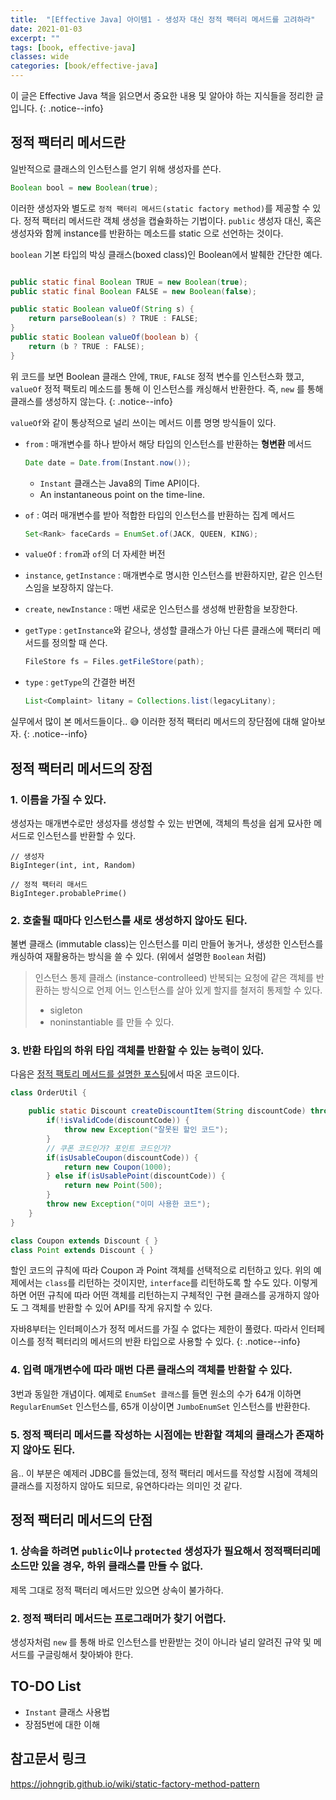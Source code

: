 ```yaml
---
title:  "[Effective Java] 아이템1 - 생성자 대신 정적 팩터리 메서드를 고려하라"
date: 2021-01-03
excerpt: ""
tags: [book, effective-java]
classes: wide
categories: [book/effective-java]
---
```


이 글은 Effective Java 책을 읽으면서 중요한 내용 및 알아야 하는 지식들을 정리한 글입니다.
{: .notice--info}

## 정적 팩터리 메서드란

일반적으로 클래스의 인스턴스를 얻기 위해 생성자를 쓴다.
``` java
Boolean bool = new Boolean(true);
```
이러한 생성자와 별도로 `정적 팩터리 메서드(static factory method)`를 제공할 수 있다. 정적 팩터리 메서드란 객체 생성을 캡슐화하는 기법이다. `public` 생성자 대신, 혹은 생성자와 함께 instance를 반환하는 메소드를 static 으로 선언하는 것이다.

`boolean` 기본 타입의 박싱 클래스(boxed class)인 Boolean에서 발췌한 간단한 예다.
```java

public static final Boolean TRUE = new Boolean(true);
public static final Boolean FALSE = new Boolean(false);

public static Boolean valueOf(String s) {
    return parseBoolean(s) ? TRUE : FALSE;
}
public static Boolean valueOf(boolean b) {
    return (b ? TRUE : FALSE);
}
```

위 코드를 보면 Boolean 클래스 안에, `TRUE`, `FALSE` 정적 변수를 인스턴스화 했고, `valueOf` 정적 팩토리 메소드를 통해 이 인스턴스를 캐싱해서 반환한다. 즉, `new` 를 통해 클래스를 생성하지 않는다.
{: .notice--info}

`valueOf`와 같이 통상적으로 널리 쓰이는 메서드 이름 명명 방식들이 있다.

- `from` : 매개변수를 하나 받아서 해당 타입의 인스턴스를 반환하는 **형변환** 메서드
    ``` java
    Date date = Date.from(Instant.now());
    ```
    - `Instant` 클래스는 Java8의 Time API이다.
    - An instantaneous point on the time-line.

- `of` : 여러 매개변수를 받아 적합한 타입의 인스턴스를 반환하는 집계 메서드
    ``` java
    Set<Rank> faceCards = EnumSet.of(JACK, QUEEN, KING);
    ```

- `valueOf` : `from`과 `of`의 더 자세한 버전
- `instance`, `getInstance` : 매개변수로 명시한 인스턴스를 반환하지만, 같은 인스턴스임을 보장하지 않는다.
- `create`, `newInstance` : 매번 새로운 인스턴스를 생성해 반환함을 보장한다.
- `getType` : `getInstance`와 같으나, 생성할 클래스가 아닌 다른 클래스에 팩터리 메서드를 정의할 때 쓴다.
    ``` Java
    FileStore fs = Files.getFileStore(path);
    ```
- `type` : `getType`의 간결한 버전
    ``` java
    List<Complaint> litany = Collections.list(legacyLitany);
    ```

실무에서 많이 본 메서드들이다.. :sweat_smile: 이러한 정적 팩터리 메서드의 장단점에 대해 알아보자.
{: .notice--info}

## 정적 팩터리 메서드의 장점

### 1. 이름을 가질 수 있다.

생성자는 매개변수로만 생성자를 생성할 수 있는 반면에, 객체의 특성을 쉽게 묘사한 메서드로 인스턴스를 반환할 수 있다.

```
// 생성자
BigInteger(int, int, Random)

// 정적 팩터리 매서드
BigInteger.probablePrime()
```

### 2. 호출될 때마다 인스턴스를 새로 생성하지 않아도 된다.

불변 클래스 (immutable class)는 인스턴스를 미리 만들어 놓거나, 생성한 인스턴스를 캐싱하여 재활용하는 방식을 쓸 수 있다. (위에서 설명한 `Boolean` 처럼)

> 인스턴스 통제 클래스 (instance-controlleed)
반복되는 요청에 같은 객체를 반환하는 방식으로 언제 어느 인스턴스를 살아 있게 할지를 철저히 통제할 수 있다.
> - sigleton
> - noninstantiable 를 만들 수 있다.


### 3. 반환 타입의 하위 타입 객체를 반환할 수 있는 능력이 있다.

다음은 [정적 팩토리 메서드를 설명한 포스팅](https://johngrib.github.io/wiki/static-factory-method-pattern/)에서 따온 코드이다.

``` java
class OrderUtil {

    public static Discount createDiscountItem(String discountCode) throws Exception {
        if(!isValidCode(discountCode)) {
            throw new Exception("잘못된 할인 코드");
        }
        // 쿠폰 코드인가? 포인트 코드인가?
        if(isUsableCoupon(discountCode)) {
            return new Coupon(1000);
        } else if(isUsablePoint(discountCode)) {
            return new Point(500);
        }
        throw new Exception("이미 사용한 코드");
    }
}

class Coupon extends Discount { }
class Point extends Discount { }
```

할인 코드의 규칙에 따라 Coupon 과 Point 객체를 선택적으로 리턴하고 있다.
위의 예제에서는 `class`를 리턴하는 것이지만, `interface`를 리턴하도록 할 수도 있다. 이렇게 하면 어떤 규칙에 따라 어떤 객체를 리턴하는지 구체적인 구현 클래스를 공개하지 않아도 그 객체를 반환할 수 있어 API를 작게 유지할 수 있다.

자바8부터는 인터페이스가 정적 메서드를 가질 수 없다는 제한이 풀렸다. 따라서 인터페이스를 정적 펙터리의 메서드의 반환 타입으로 사용할 수 있다.
{: .notice--info}

### 4. 입력 매개변수에 따라 매번 다른 클래스의 객체를 반환할 수 있다.

3번과 동일한 개념이다. 예제로 `EnumSet 클래스`를 들면 원소의 수가 64개 이하면 `RegularEnumSet` 인스턴스를, 65개 이상이면 `JumboEnumSet` 인스턴스를 반환한다.

### 5. 정적 팩터리 메서드를 작성하는 시점에는 반환할 객체의 클래스가 존재하지 않아도 된다.

음.. 이 부분은 예제러 JDBC를 들었는데, 정적 팩터리 메서드를 작성할 시점에 객체의 클래스를 지정하지 않아도 되므로, 유연하다라는 의미인 것 같다.

## 정적 팩터리 메서드의 단점

### 1. 상속을 하려면 `public`이나 `protected` 생성자가 필요해서 정적팩터리메소드만 있을 경우, 하위 클래스를 만들 수 없다.

제목 그대로 정적 팩터리 메서드만 있으면 상속이 불가하다.

### 2. 정적 팩터리 메서드는 프로그래머가 찾기 어렵다.

생성자처럼 `new` 를 통해 바로 인스턴스를 반환받는 것이 아니라 널리 알려진 규약 및 메서드를 구글링해서 찾아봐야 한다.

## TO-DO List
- `Instant` 클래스 사용법
- 장점5번에 대한 이해

## 참고문서 링크
https://johngrib.github.io/wiki/static-factory-method-pattern
